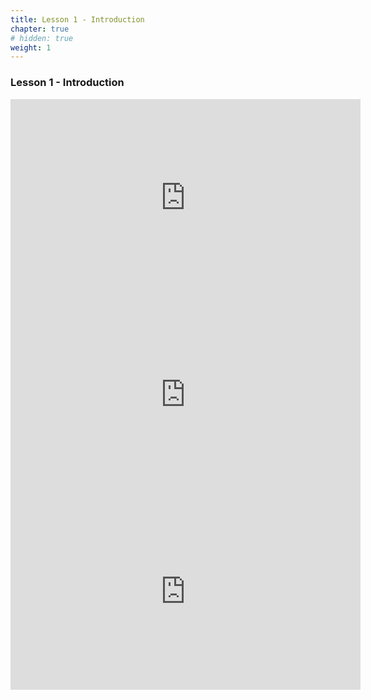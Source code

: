 ```yaml
---
title: Lesson 1 - Introduction 
chapter: true
# hidden: true 
weight: 1
---
```


### Lesson 1 - Introduction

<iframe width="560" height="315" src="https://www.youtube.com/embed/QQewdCJTcIU" frameborder="0" allow="autoplay; encrypted-media" allowfullscreen></iframe>

<iframe width="560" height="315" src="https://www.youtube.com/embed/avZTQgLs064" frameborder="0" allow="autoplay; encrypted-media" allowfullscreen></iframe>

<iframe width="560" height="315" src="https://www.youtube.com/embed/3nB1Ntku06w" frameborder="0" allow="autoplay; encrypted-media" allowfullscreen></iframe>